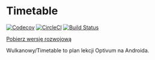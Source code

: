 # Timetable

[![Codecov](https://img.shields.io/codecov/c/github/wulkanowy/timetable/master.svg?style=flat-square)](https://codecov.io/gh/wulkanowy/timetable)
[![CircleCI](https://img.shields.io/circleci/project/github/wulkanowy/timetable.svg?style=flat-square)](https://circleci.com/gh/wulkanowy/timetable)
[![Build Status](https://img.shields.io/bitrise/c442c13963b20950/master.svg?token=GGWX3hS6u1QyolentgWFSwstyle=flat-square)](https://www.bitrise.io/app/c442c13963b20950)

[Pobierz wersję rozwojową](https://bitrise-redirector.herokuapp.com/v0.1/apps/f19d2cd43ff15d9b/builds/master/artifacts/app-release-bitrise-signed.apk)

Wulkanowy/Timetable to plan lekcji Optivum na Androida.
